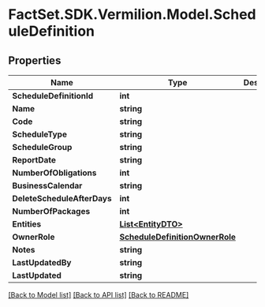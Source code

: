 # FactSet.SDK.Vermilion.Model.ScheduleDefinition

## Properties

Name | Type | Description | Notes
------------ | ------------- | ------------- | -------------
**ScheduleDefinitionId** | **int** |  | [optional] 
**Name** | **string** |  | [optional] 
**Code** | **string** |  | [optional] 
**ScheduleType** | **string** |  | [optional] 
**ScheduleGroup** | **string** |  | [optional] 
**ReportDate** | **string** |  | [optional] 
**NumberOfObligations** | **int** |  | [optional] 
**BusinessCalendar** | **string** |  | [optional] 
**DeleteScheduleAfterDays** | **int** |  | [optional] 
**NumberOfPackages** | **int** |  | [optional] 
**Entities** | [**List&lt;EntityDTO&gt;**](EntityDTO.md) |  | [optional] 
**OwnerRole** | [**ScheduleDefinitionOwnerRole**](ScheduleDefinitionOwnerRole.md) |  | [optional] 
**Notes** | **string** |  | [optional] 
**LastUpdatedBy** | **string** |  | [optional] 
**LastUpdated** | **string** |  | [optional] 

[[Back to Model list]](../README.md#documentation-for-models) [[Back to API list]](../README.md#documentation-for-api-endpoints) [[Back to README]](../README.md)

